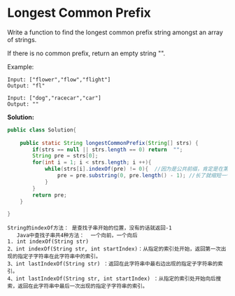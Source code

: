 #  Longest Common Prefix

Write a function to find the longest common prefix string amongst an array of strings.

If there is no common prefix, return an empty string "".

Example:
```
Input: ["flower","flow","flight"]
Output: "fl"

Input: ["dog","racecar","car"]
Output: ""
```

**Solution:**
```java
public class Solution{
 
    public static String longestCommonPrefix(String[] strs) {
        if(strs == null || strs.length == 0) return  "";
        String pre = strs[0];
        for(int i = 1; i < strs.length; i ++){
            while(strs[i].indexOf(pre) != 0){  //因为是公共前缀，肯定是在第一个就匹配了
                pre = pre.substring(0, pre.length() - 1); //长了就缩短一个
            }
        }
        return pre;
    }

}
```
```
String的indexOf方法： 是查找子串开始的位置，没有的话就返回-1
   Java中查找子串共4种方法：  一个向前，一个向后
1. int indexOf(String str)
2、int indexOf(String str, int startIndex)：从指定的索引处开始，返回第一次出现的指定子字符串在此字符串中的索引。
3、int lastIndexOf(String str) ：返回在此字符串中最右边出现的指定子字符串的索引。
4、int lastIndexOf(String str, int startIndex) ：从指定的索引处开始向后搜索，返回在此字符串中最后一次出现的指定子字符串的索引。
```
